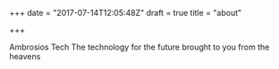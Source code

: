 +++
date = "2017-07-14T12:05:48Z"
draft = true
title = "about"

+++
Ambrosios Tech 
The technology for the future brought to you from the heavens
